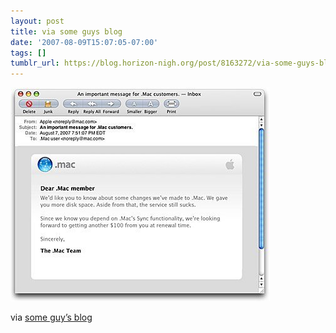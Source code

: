 ```yaml
---
layout: post
title: via some guys blog
date: '2007-08-09T15:07:05-07:00'
tags: []
tumblr_url: https://blog.horizon-nigh.org/post/8163272/via-some-guys-blog
---
```

 ![](/tumblr_files/8163272_500.jpg)  

via [some guy’s blog](http://www.subtraction.com/archives/2007/0808_an_important.php)

